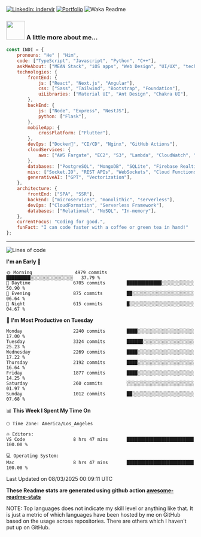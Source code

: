 

[![Linkedin: indervir](https://img.shields.io/badge/-Indervir%20Singh-blue?style=flat-square&logo=Linkedin&logoColor=white&link=https://www.linkedin.com/in/indervir-singh/)](https://www.linkedin.com/in/indervir-singh/)
[![Portfolio](https://img.shields.io/badge/Developer%20Portfolio-46a2f1.svg?&style=flat-square&logo=Google-Chrome&logoColor=white&link=https://www.softwareindi.com/)](https://www.softwareindi.com)
![Waka Readme](https://github.com/indervirsingh/indervirsingh/workflows/Waka%20Readme/badge.svg)

<!-- ### 📫 Like to meet me?

Pick a slot if you'd like to meet me and chat about anything you are passionate about - but make sure to describe the agenda

<a href="https://calendly.com/anmol098/30min" target="_blank"><img width="498" alt="meet_link" src="https://user-images.githubusercontent.com/15426564/144297439-f530f383-e73e-41e0-9914-a9b7d3f432e5.png"></a>

👇 Hit in your console or terminal to connect with me.

```bash
npx anmol
```
**👆 This command line tool can be found at [npx anmol](https://github.com/anmol098/npx_card)** -->

### <img src="https://media.giphy.com/media/VgCDAzcKvsR6OM0uWg/giphy.gif" width="50"> A little more about me...  

```javascript
const INDI = {
    pronouns: "He" | "Him",
    code: ["TypeScript", "Javascript", "Python", "C++"],
    askMeAbout: ["MEAN Stack", "iOS apps", "Web Design", "UI/UX", "tech trends"],
    technologies: {
        frontEnd: {
            js: ["React", "Next.js", "Angular"],
            css: ["Sass", "Tailwind", "Bootstrap", "Foundation"],
            uiLibraries: ["Material UI", "Ant Design", "Chakra UI"],
        },
        backEnd: {
            js: ["Node", "Express", "NestJS"],
            python: ["Flask"],
        },
        mobileApp: {
            crossPlatform: ["Flutter"],
        },
        devOps: ["Docker🐳", "CI/CD", "Nginx", "GitHub Actions"],
        cloudServices: {
            aws: ["AWS Fargate", "EC2", "S3", "Lambda", "CloudWatch", "RDS"],
        },
        databases: ["PostgreSQL", "MongoDB", "SQLite", "Firebase Realtime DB", "redis"],
        misc: ["Socket.IO", "REST APIs", "WebSockets", "Cloud Functions"],
        generativeAI: ["GPT", "Vectorization"],
    },
    architecture: {
        frontEnd: ["SPA", "SSR"],
        backEnd: ["microservices", "monolithic", "serverless"],
        devOps: ["CloudFormation", "Serverless Framework"],
        databases: ["Relational", "NoSQL", "In-memory"],
    },
    currentFocus: "Coding for good.",
    funFact: "I can code faster with a coffee or green tea in hand!"
};
```


---
<!--START_SECTION:waka-->
![Lines of code](https://img.shields.io/badge/From%20Hello%20World%20I%27ve%20Written-5.4%20million%20lines%20of%20code-blue)

**I'm an Early 🐤** 

```text
🌞 Morning                4979 commits        █████████░░░░░░░░░░░░░░░░   37.79 % 
🌆 Daytime                6705 commits        █████████████░░░░░░░░░░░░   50.90 % 
🌃 Evening                875 commits         ██░░░░░░░░░░░░░░░░░░░░░░░   06.64 % 
🌙 Night                  615 commits         █░░░░░░░░░░░░░░░░░░░░░░░░   04.67 % 
```
📅 **I'm Most Productive on Tuesday** 

```text
Monday                   2240 commits        ████░░░░░░░░░░░░░░░░░░░░░   17.00 % 
Tuesday                  3324 commits        ██████░░░░░░░░░░░░░░░░░░░   25.23 % 
Wednesday                2269 commits        ████░░░░░░░░░░░░░░░░░░░░░   17.22 % 
Thursday                 2192 commits        ████░░░░░░░░░░░░░░░░░░░░░   16.64 % 
Friday                   1877 commits        ████░░░░░░░░░░░░░░░░░░░░░   14.25 % 
Saturday                 260 commits         ░░░░░░░░░░░░░░░░░░░░░░░░░   01.97 % 
Sunday                   1012 commits        ██░░░░░░░░░░░░░░░░░░░░░░░   07.68 % 
```


📊 **This Week I Spent My Time On** 

```text
🕑︎ Time Zone: America/Los_Angeles

🔥 Editors: 
VS Code                  8 hrs 47 mins       █████████████████████████   100.00 % 

💻 Operating System: 
Mac                      8 hrs 47 mins       █████████████████████████   100.00 % 
```


 Last Updated on 08/03/2025 00:09:11 UTC
<!--END_SECTION:waka-->

**These Readme stats are generated using github action [awesome-readme-stats](https://github.com/anmol098/waka-readme-stats)**

NOTE: Top languages does not indicate my skill level or anything like that. It is just a metric of which languages have been hosted by me on GitHub based on the usage across repositories. There are others which I haven't put up on GitHub.
